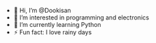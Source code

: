 - 👋 Hi, I’m @Dookisan
- 👀 I’m interested in programming and electronics
- 🌱 I’m currently learning Python
- ⚡ Fun fact: I love rainy days

<!---
Dookisan/Dookisan is a ✨ special ✨ repository because its `README.md` (this file) appears on your GitHub profile.
You can click the Preview link to take a look at your changes.
--->
